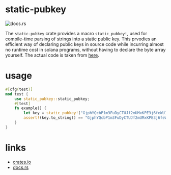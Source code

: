 # static-pubkey

![docs.rs](https://img.shields.io/docsrs/static-pubkey)


The `static-pubkey` crate provides a macro `static_pubkey!`, used for compile-time parsing of strings into a static public key. This prvodies an efficient way of declaring public keys in source code while incurring almost no runtime cost in solana programs, without having to declare the byte array yourself.  The actual code is taken from [here](https://github.com/project-serum/anchor/commit/96036e149173603926074c6dba445c47bd6575aa).


# usage

```rust
#[cfg(test)]
mod test {
    use static_pubkey::static_pubkey;
    #[test]
    fn example() {
        let key = static_pubkey!("GjphYQcbP1m3FuDyCTUJf2mUMxKPE3j6feWU1rxvC7Ps");
        assert!(key.to_string() == "GjphYQcbP1m3FuDyCTUJf2mUMxKPE3j6feWU1rxvC7Ps");
    }
}
```

# links

* [crates.io](https://crates.io/crates/static-pubkey)
* [docs.rs](https://docs.rs/crate/static-pubkey)
